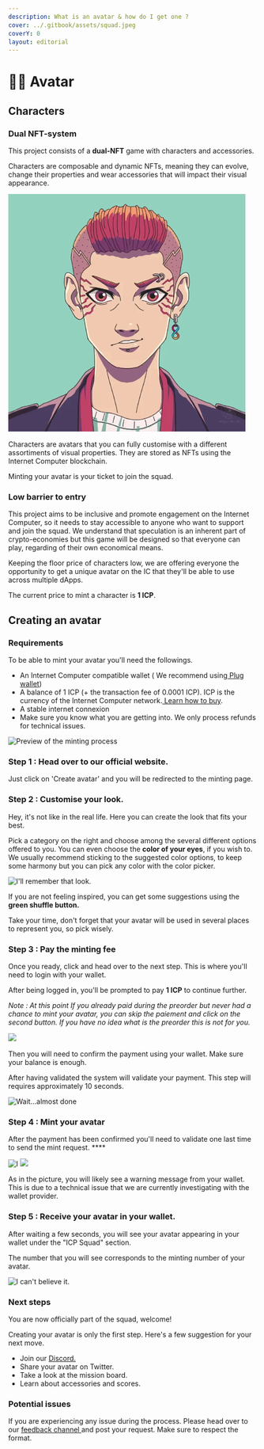```yaml
---
description: What is an avatar & how do I get one ?
cover: ../.gitbook/assets/squad.jpeg
coverY: 0
layout: editorial
---
```


# 👨💼 Avatar

## Characters&#x20;

### Dual NFT-system&#x20;

This project consists of a **dual-NFT** game with characters and accessories.&#x20;

Characters are composable and dynamic NFTs, meaning they can evolve, change their properties and wear accessories that will impact their visual appearance.&#x20;

![Punk boy](../.gitbook/assets/Punk-boy-gif.gif)



Characters are avatars that you can fully customise with a different assortiments of visual properties. They are stored as NFTs using the Internet Computer blockchain.&#x20;

Minting your avatar is your ticket to join the squad.

### Low barrier to entry&#x20;

This project aims to be inclusive and promote engagement on the Internet Computer, so it needs to stay accessible to anyone who want to support and join the squad. We understand that speculation is an inherent part of crypto-economies but this game will be designed so that everyone can play, regarding of their own economical means.&#x20;

Keeping the floor price of characters low, we are offering everyone the opportunity to get a unique avatar on the IC that they'll be able to use across multiple dApps.

The current price to mint a character is **1 ICP**.

## Creating an avatar

### Requirements

To be able to mint your avatar you'll need the followings.

* An Internet Computer compatible wallet ( We recommend using[ Plug wallet](https://plugwallet.ooo/))
* A balance of 1 ICP (+ the transaction fee of 0.0001 ICP). ICP is the currency of the Internet Computer network.[ Learn how to buy](https://www.dfinitycommunity.com/how-to-buy-icp-a-complete-guide-to-investing-in-internet-computer-cryptocurrency/).
* A stable internet connexion
* Make sure you know what you are getting into. We only process refunds for technical issues.

![Preview of the minting process](<../.gitbook/assets/Capture d’écran 2022-06-07 à 17.16.37.png>)

### **Step 1 : Head over to our official website.**

Just click on 'Create avatar' and you will be redirected to the minting page.

### **Step 2 : Customise your look.**

Hey, it's not like in the real life. Here you can create the look that fits your best.

Pick a category on the right and choose among the several different options offered to you. You can even choose the **color of your eyes**, if you wish to. We usually recommend sticking to the suggested color options, to keep some harmony but you can pick any color with the color picker.

![I'll remember that look.](<../.gitbook/assets/Capture d’écran 2022-06-07 à 17.38.06.png>)

If you are not feeling inspired, you can get some suggestions using the **green shuffle button.** &#x20;

Take your time, don't forget that your avatar will be used in several places to represent you, so pick wisely.

### **Step 3 : Pay the minting fee**

Once you ready, click and head over to the next step. This is where you'll need to login with your wallet.&#x20;

After being logged in, you'll be prompted to pay **1 ICP** to continue further.&#x20;

_Note : At this point If you already paid during the preorder but never had a chance to mint your avatar, you can skip the paiement and click on the second button. If you have no idea what is the preorder this is not for you._&#x20;

![](<../.gitbook/assets/Capture d’écran 2022-06-07 à 17.45.40.png>)

Then you will need to confirm the payment using your wallet. Make sure your balance is enough.&#x20;

After having validated  the system will validate your payment. This step will requires approximately 10 seconds.

![Wait...almost done](<../.gitbook/assets/Capture d’écran 2022-06-07 à 18.01.54 (2).png>)

### **Step 4 : Mint your avatar**

After the payment has been confirmed you'll need to validate one last time to send the mint request. ****&#x20;

![I](<../.gitbook/assets/Capture d’écran 2022-06-07 à 18.20.46.png>) ![](<../.gitbook/assets/Capture d’écran 2022-06-07 à 18.18.03 (1).png>)

As in the picture, you will likely see a warning message from your wallet. This is due to a technical issue that we are currently investigating with the wallet provider.

### **Step 5 : Receive your avatar in your wallet.**

After waiting a few seconds, you will see your avatar appearing in your wallet under the "ICP Squad" section.&#x20;

The number that you will see corresponds to the minting number of your avatar.

![I can't believe it.](<../.gitbook/assets/Capture d’écran 2022-06-07 à 18.29.09.png>)

### **Next steps**

You are now officially part of the squad, welcome!&#x20;

Creating your avatar is only the first step. Here's a few suggestion for your next move.

* Join our [Discord.](https://discord.gg/JfRvPTpceS)
* Share your avatar on Twitter.&#x20;
* Take a look at the mission board.
* Learn about accessories and scores.

### Potential issues&#x20;

If you are experiencing any issue during the process. Please head over to our [feedback channel ](https://discord.gg/CZ9JgnaySu)and post your request. Make sure to respect the format.
